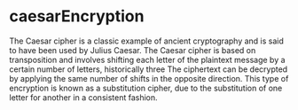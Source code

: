 # caesarEncryption
The Caesar cipher is a classic example of ancient cryptography and is said to have been used by Julius Caesar. The Caesar cipher is based on transposition and involves shifting each letter of the plaintext message by a certain number of letters, historically three
 The ciphertext can be decrypted by applying the same number of shifts in the opposite direction. This type of encryption is known as a substitution cipher, due to the substitution of one letter for another in a consistent fashion.
